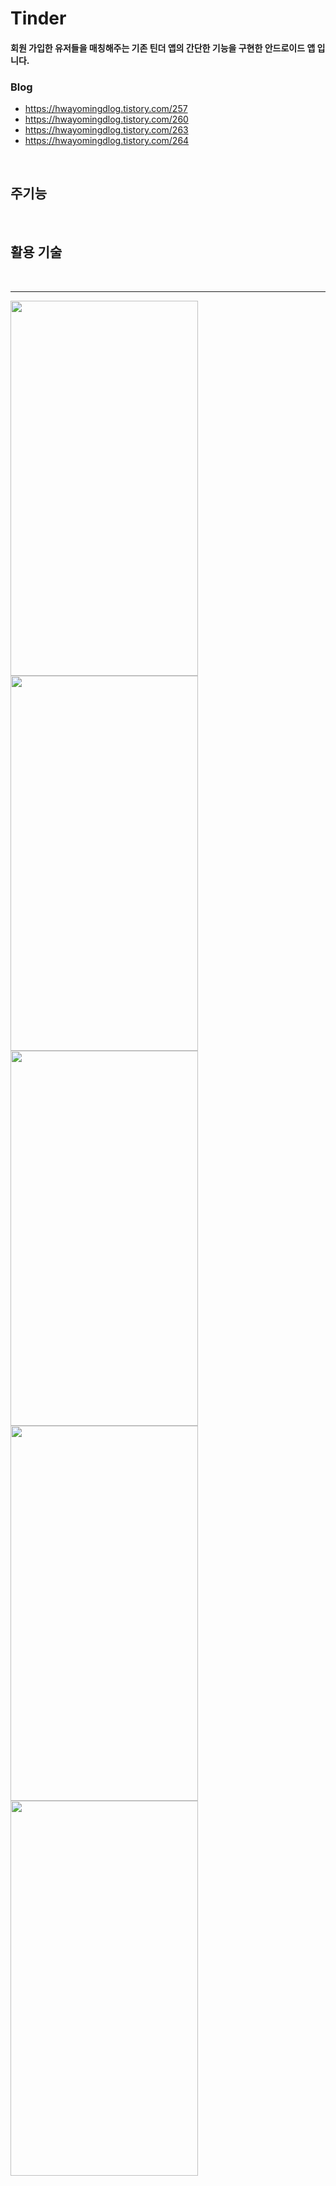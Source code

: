 # Tinder

#### 회원 가입한 유저들을 매칭해주는 기존 틴더 앱의 간단한 기능을 구현한 안드로이드 앱 입니다.
### Blog
* <https://hwayomingdlog.tistory.com/257>
* <https://hwayomingdlog.tistory.com/260>
* <https://hwayomingdlog.tistory.com/263>
* <https://hwayomingdlog.tistory.com/264>
</br>

## 주기능


</br>

## 활용 기술



</br>

***
<img src="/img/img0.png" width="300px" height="600px" title="" alt=""></img>
<img src="/img/img1.png" width="300px" height="600px" title="" alt=""></img>
<img src="/img/img2.png" width="300px" height="600px" title="" alt=""></img>
<img src="/img/img3.png" width="300px" height="600px" title="" alt=""></img>
<img src="/img/img4.png" width="300px" height="600px" title="" alt=""></img>
